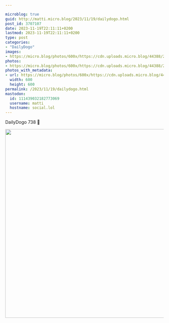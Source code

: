 ```yaml
---

microblog: true
guid: http://matti.micro.blog/2023/11/19/dailydogo.html
post_id: 3707107
date: 2023-11-19T22:11:11+0200
lastmod: 2023-11-19T22:11:11+0200
type: post
categories:
- "DailyDogo"
images:
- https://micro.blog/photos/600x/https://cdn.uploads.micro.blog/44388/2023/ae4859fc2c8c4671b03766045e73b193.jpg
photos:
- https://micro.blog/photos/600x/https://cdn.uploads.micro.blog/44388/2023/ae4859fc2c8c4671b03766045e73b193.jpg
photos_with_metadata:
- url: https://micro.blog/photos/600x/https://cdn.uploads.micro.blog/44388/2023/ae4859fc2c8c4671b03766045e73b193.jpg
  width: 600
  height: 600
permalink: /2023/11/19/dailydogo.html
mastodon:
  id: 111439032182773069
  username: matti
  hostname: social.lol
---
```

DailyDogo 738 🐶

<img src="https://micro.blog/photos/600x/https://blog.martin-haehnel.de/uploads/2023/ae4859fc2c8c4671b03766045e73b193.jpg" width="600" height="600" alt="" />
